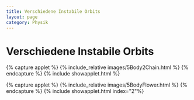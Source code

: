 ```yaml
---
title: Verschiedene Instabile Orbits
layout: page
category: Physik
---
```


# Verschiedene Instabile Orbits


{% capture applet %} {% include_relative images/5Body2Chain.html %} {% endcapture %}
{% include showapplet.html %}


{% capture applet %} {% include_relative images/5BodyFlower.html %} {% endcapture %}
{% include showapplet.html index="2"%}
